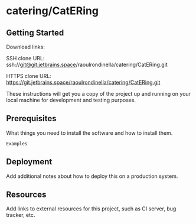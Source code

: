 # catering/CatERing



## Getting Started

Download links:

SSH clone URL: ssh://git@git.jetbrains.space/raoulrondinella/catering/CatERing.git

HTTPS clone URL: https://git.jetbrains.space/raoulrondinella/catering/CatERing.git



These instructions will get you a copy of the project up and running on your local machine for development and testing purposes.

## Prerequisites

What things you need to install the software and how to install them.

```
Examples
```

## Deployment

Add additional notes about how to deploy this on a production system.

## Resources

Add links to external resources for this project, such as CI server, bug tracker, etc.
